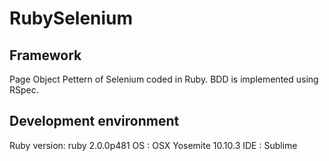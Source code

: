 # RubySelenium

## Framework

Page Object Pettern of Selenium coded in Ruby. BDD is implemented using RSpec.

## Development environment

Ruby version: ruby 2.0.0p481 
OS : OSX Yosemite 10.10.3
IDE : Sublime

